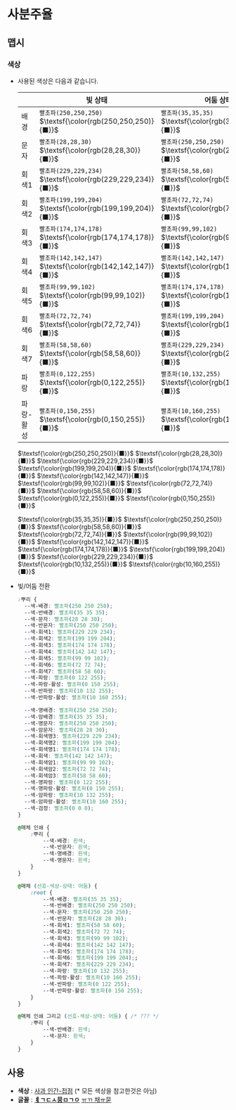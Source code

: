 # 사분주율

## 맵시

### 색상

+ 사용된 색상은 다음과 같습니다.

  |  | 빛 상태  | 어둠 상테 |
  | --- | --- | --- |
  | 배경 | `빨초파(250,250,250)` $\textsf{\color{rgb(250,250,250)}{■}}$ | `빨초파(35,35,35)` $\textsf{\color{rgb(35,35,35)}{■}}$ |
  | 문자 | `빨초파(28,28,30)` $\textsf{\color{rgb(28,28,30)}{■}}$ | `빨초파(250,250,250)` $\textsf{\color{rgb(250,250,250)}{■}}$ |
  | 회색1 | `빨초파(229,229,234)` $\textsf{\color{rgb(229,229,234)}{■}}$ | `빨초파(58,58,60)` $\textsf{\color{rgb(58,58,60)}{■}}$ |
  | 회색2 | `빨초파(199,199,204)` $\textsf{\color{rgb(199,199,204)}{■}}$ | `빨초파(72,72,74)` $\textsf{\color{rgb(72,72,74)}{■}}$ |
  | 회색3 | `빨초파(174,174,178)` $\textsf{\color{rgb(174,174,178)}{■}}$ | `빨초파(99,99,102)` $\textsf{\color{rgb(99,99,102)}{■}}$ |
  | 회색4 | `빨초파(142,142,147)` $\textsf{\color{rgb(142,142,147)}{■}}$ | `빨초파(142,142,147)` $\textsf{\color{rgb(142,142,147)}{■}}$ |
  | 회색5 | `빨초파(99,99,102)` $\textsf{\color{rgb(99,99,102)}{■}}$ | `빨초파(174,174,178)` $\textsf{\color{rgb(174,174,178)}{■}}$ |
  | 회색6 | `빨초파(72,72,74)` $\textsf{\color{rgb(72,72,74)}{■}}$ | `빨초파(199,199,204)` $\textsf{\color{rgb(199,199,204)}{■}}$ |
  | 회색7 | `빨초파(58,58,60)` $\textsf{\color{rgb(58,58,60)}{■}}$ | `빨초파(229,229,234)` $\textsf{\color{rgb(229,229,234)}{■}}$ |
  | 파랑 | `빨초파(0,122,255)` $\textsf{\color{rgb(0,122,255)}{■}}$ | `빨초파(10,132,255)` $\textsf{\color{rgb(10,132,255)}{■}}$ |
  | 파랑-활성 | `빨초파(0,150,255)` $\textsf{\color{rgb(0,150,255)}{■}}$ | `빨초파(10,160,255)` $\textsf{\color{rgb(10,160,255)}{■}}$ |

  $\textsf{\color{rgb(250,250,250)}{■}}$ $\textsf{\color{rgb(28,28,30)}{■}}$ $\textsf{\color{rgb(229,229,234)}{■}}$ $\textsf{\color{rgb(199,199,204)}{■}}$ $\textsf{\color{rgb(174,174,178)}{■}}$ $\textsf{\color{rgb(142,142,147)}{■}}$ $\textsf{\color{rgb(99,99,102)}{■}}$ $\textsf{\color{rgb(72,72,74)}{■}}$ $\textsf{\color{rgb(58,58,60)}{■}}$ $\textsf{\color{rgb(0,122,255)}{■}}$ $\textsf{\color{rgb(0,150,255)}{■}}$

  $\textsf{\color{rgb(35,35,35)}{■}}$ $\textsf{\color{rgb(250,250,250)}{■}}$ $\textsf{\color{rgb(58,58,60)}{■}}$ $\textsf{\color{rgb(72,72,74)}{■}}$ $\textsf{\color{rgb(99,99,102)}{■}}$ $\textsf{\color{rgb(142,142,147)}{■}}$ $\textsf{\color{rgb(174,174,178)}{■}}$ $\textsf{\color{rgb(199,199,204)}{■}}$ $\textsf{\color{rgb(229,229,234)}{■}}$ $\textsf{\color{rgb(10,132,255)}{■}}$ $\textsf{\color{rgb(10,160,255)}{■}}$

+ 빛/어둠 전환

  ```css
  :뿌리 {
    --색-배경: 빨초파(250 250 250);
    --색-반배경: 빨초파(35 35 35);
    --색-문자: 빨초파(28 28 30);
    --색-반문자: 빨초파(250 250 250);
    --색-회색1: 빨초파(229 229 234);
    --색-회색2: 빨초파(199 199 204);
    --색-회색3: 빨초파(174 174 178);
    --색-회색4: 빨초파(142 142 147);
    --색-회색5: 빨초파(99 99 102);
    --색-회색6: 빨초파(72 72 74);
    --색-회색7: 빨초파(58 58 60);
    --색-파랑: 빨초파(0 122 255);
    --색-파랑-활성: 빨초파(0 150 255);
    --색-반파랑: 빨초파(10 132 255);
    --색-반파랑-활성: 빨초파(10 160 255);

    --색-명배경: 빨초파(250 250 250);
    --색-암배경: 빨초파(35 35 35);
    --색-명문자: 빨초파(250 250 250);
    --색-암문자: 빨초파(28 28 30);
    --색-회색명3: 빨초파(229 229 234);
    --색-회색명2: 빨초파(199 199 204);
    --색-회색명1: 빨초파(174 174 178);
    --색-회색: 빨초파(142 142 147);
    --색-회색암1: 빨초파(99 99 102);
    --색-회색암2: 빨초파(72 72 74);
    --색-회색암3: 빨초파(58 58 60);
    --색-명파랑: 빨초파(0 122 255);
    --색-명파랑-활성: 빨초파(0 150 255);
    --색-암파랑: 빨초파(10 132 255);
    --색-암파랑-활성: 빨초파(10 160 255);
    --색-검정: 빨초파(0 0 0);
  }

  @매체 인쇄 {
      :뿌리 {
          --색-배경: 흰색;
          --색-반문자: 흰색;
          --색-명배경: 흰색;
          --색-명문자: 흰색;
      }
  }

  @매체 (선호-색상-상태: 어둠) {
      :root {
          --색-배경: 빨초파(35 35 35);
          --색-반배경: 빨초파(250 250 250);
          --색-문자: 빨초파(250 250 250);
          --색-반문자: 빨초파(28 28 30);
          --색-회색1: 빨초파(58 58 60);
          --색-회색2: 빨초파(72 72 74);
          --색-회색3: 빨초파(99 99 102);
          --색-회색4: 빨초파(142 142 147);
          --색-회색5: 빨초파(174 174 178);
          --색-회색6: 빨초파(199 199 204);;
          --색-회색7: 빨초파(229 229 234);
          --색-파랑: 빨초파(10 132 255);
          --색-파랑-활성: 빨초파(10 160 255);
          --색-반파랑: 빨초파(0 122 255);
          --색-반파랑-활성: 빨초파(0 150 255);
      }
  }

  @매체 인쇄 그리고 (선호-색상-상태: 어둠) { /* ??? */
      :뿌리 {
          --색-반배경: 흰색;
          --색-문자: 흰색;
      }
  }
  ```

## 사용

+ **색상** : [사과 인간-접점](https://developer.apple.com/design/human-interface-guidelines/color) (* 모든 색상을 참고한것은 아님)
+ **글꼴** : [**ㅖㄱㄷㅅ뭉ㅁㄱㅇ**](https://github.com/orioncactus/pretendard) [ㅠㄲ 채ㅠ묻](https://www.cdnfonts.com/br-cobane.font)
